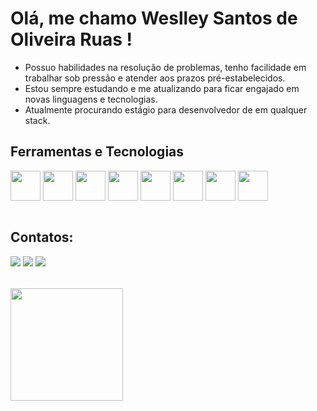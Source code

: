 # Olá, me chamo Weslley Santos de Oliveira Ruas !

- Possuo habilidades na resolução de problemas, tenho facilidade em trabalhar sob pressão e atender aos prazos pré-estabelecidos.
- Estou sempre estudando e me atualizando para ficar engajado em novas linguagens e tecnologias. 
- Atualmente procurando estágio para desenvolvedor de em qualquer stack.

## Ferramentas e Tecnologias

<div style="display: flex; gap: 4px;">
<img src="https://cdn.jsdelivr.net/gh/devicons/devicon/icons/html5/html5-original-wordmark.svg" width="48" height="48"/>
<img src="https://cdn.jsdelivr.net/gh/devicons/devicon/icons/css3/css3-original-wordmark.svg" width="48" height="48"/>
<img src="https://cdn.jsdelivr.net/gh/devicons/devicon/icons/javascript/javascript-original.svg" width="48" height="48"/>
<img src="https://cdn.jsdelivr.net/gh/devicons/devicon/icons/sass/sass-original.svg" width="48" height="48"/>
<img src="https://cdn.jsdelivr.net/gh/devicons/devicon/icons/typescript/typescript-original.svg" width="48" height="48"/>
<img src="https://cdn.jsdelivr.net/gh/devicons/devicon/icons/react/react-original.svg" width="48" height="48"/>
<img src="https://cdn.jsdelivr.net/gh/devicons/devicon/icons/nextjs/nextjs-original.svg" width="48" height="48"/>
<img src="https://cdn.jsdelivr.net/gh/devicons/devicon/icons/jest/jest-plain.svg" width="48" height="48"/>
</div>

<br/>

## Contatos:

<div>
<a href="https://www.linkedin.com/in/weslleysordev/" target="_blank"><img src="https://img.shields.io/badge/-LinkedIn-%230077B5?style=for-the-badge&logo=linkedin&logoColor=white" target="_blank"></a>
<a href = "mailto:contato@weslleysordev@gmail.com"><img src="https://img.shields.io/badge/Gmail-D14836?style=for-the-badge&logo=gmail&logoColor=white" target="_blank"></a>
<a href="https://wa.me/5524998547770" target="_blank"><img src="https://img.shields.io/badge/Whatsapp-FF000025D366?style=for-the-badge&logo=whatsapp&logoColor=white" target="_blank"></a>
</div>

<div style="display: flex;flex-direction: row;gap: 8px;margin-top:32px;">
<img height="180em" src="https://github-readme-stats.vercel.app/api/top-langs/?username=WeslleySORDev&layout=compact&langs_count=7&theme=dracula"/>
</div>

